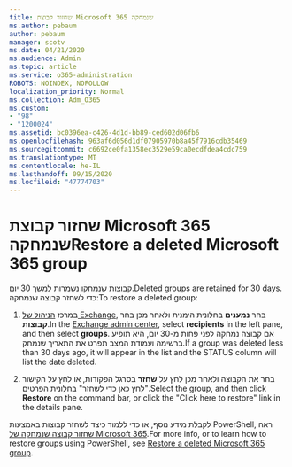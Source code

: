 ```yaml
---
title: שחזור קבוצת Microsoft 365 שנמחקה
ms.author: pebaum
author: pebaum
manager: scotv
ms.date: 04/21/2020
ms.audience: Admin
ms.topic: article
ms.service: o365-administration
ROBOTS: NOINDEX, NOFOLLOW
localization_priority: Normal
ms.collection: Adm_O365
ms.custom:
- "98"
- "1200024"
ms.assetid: bc0396ea-c426-4d1d-bb89-ced602d06fb6
ms.openlocfilehash: 963af6d056d1df07905970b8a45f7916cdb35469
ms.sourcegitcommit: c6692ce0fa1358ec3529e59ca0ecdfdea4cdc759
ms.translationtype: MT
ms.contentlocale: he-IL
ms.lasthandoff: 09/15/2020
ms.locfileid: "47774703"
---
```

# <a name="restore-a-deleted-microsoft-365-group"></a><span data-ttu-id="2a553-102">שחזור קבוצת Microsoft 365 שנמחקה</span><span class="sxs-lookup"><span data-stu-id="2a553-102">Restore a deleted Microsoft 365 group</span></span>

<span data-ttu-id="2a553-103">קבוצות שנמחקו נשמרות למשך 30 יום.</span><span class="sxs-lookup"><span data-stu-id="2a553-103">Deleted groups are retained for 30 days.</span></span> <span data-ttu-id="2a553-104">כדי לשחזר קבוצה שנמחקה:</span><span class="sxs-lookup"><span data-stu-id="2a553-104">To restore a deleted group:</span></span>
  
1. <span data-ttu-id="2a553-105">במרכז [הניהול של Exchange](https://outlook.office365.com/ecp/), בחר **נמענים** בחלונית הימנית ולאחר מכן בחר **קבוצות**.</span><span class="sxs-lookup"><span data-stu-id="2a553-105">In the [Exchange admin center](https://outlook.office365.com/ecp/), select **recipients** in the left pane, and then select **groups**.</span></span> <span data-ttu-id="2a553-106">אם קבוצה נמחקה לפני פחות מ-30 יום, היא תופיע ברשימה ועמודת המצב תפרט את התאריך שנמחק.</span><span class="sxs-lookup"><span data-stu-id="2a553-106">If a group was deleted less than 30 days ago, it will appear in the list and the STATUS column will list the date deleted.</span></span>

2. <span data-ttu-id="2a553-107">בחר את הקבוצה ולאחר מכן לחץ על **שחזר** בסרגל הפקודות, או לחץ על הקישור "לחץ כאן כדי לשחזר" בחלונית הפרטים.</span><span class="sxs-lookup"><span data-stu-id="2a553-107">Select the group, and then click **Restore** on the command bar, or click the "Click here to restore" link in the details pane.</span></span>

<span data-ttu-id="2a553-108">לקבלת מידע נוסף, או כדי ללמוד כיצד לשחזר קבוצות באמצעות PowerShell, ראה [שחזור קבוצה שנמחקה של Microsoft 365](https://go.microsoft.com/fwlink/?linkid=867802).</span><span class="sxs-lookup"><span data-stu-id="2a553-108">For more info, or to learn how to restore groups using PowerShell, see [Restore a deleted Microsoft 365 group](https://go.microsoft.com/fwlink/?linkid=867802).</span></span>
  